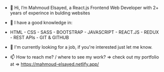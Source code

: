 - 👋 Hi, I’m Mahmoud Elsayed, a React.js Frontend Web Developer with 2+ years of experince in bulding websites

- 🌱 I have a good knowledge in:
- HTML - CSS - SASS - BOOTSTRAP - JAVASCRIPT - REACT.JS - REDUX - REST APIs - GIT & GITHUB

- 👀 I'm currently looking for a job, if you're interested just let me know.

- 📫 How to reach me? / where to see my work? => check out my portfolio at => https://mahmoud-elsayed.netlify.app/

<!---
mahmoud3468/mahmoud3468 is a ✨ special ✨ repository because its `README.md` (this file) appears on your GitHub profile.
You can click the Preview link to take a look at your changes.
--->
